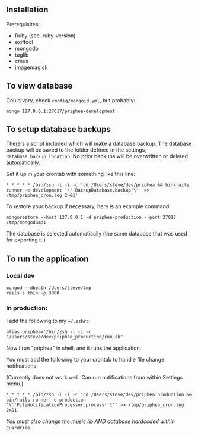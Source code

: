 ## Installation

Prerequisites:

* Ruby (see .ruby-version)
* exiftool
* mongodb
* taglib
* cmus
* imagemagick

## To view database

Could vary, check `config/mongoid.yml`, but probably:

```
mongo 127.0.0.1:27017/priphea-development
```

## To setup database backups

There's a script included which will make a database backup.
The database backup will be saved to the folder defined in the settings,
`database_backup_location`. No prior backups will be overwritten or deleted
automatically.

Set it up in your crontab with something like this line:

```
* * * * * /bin/zsh -l -i -c 'cd /Users/steve/dev/priphea && bin/rails runner -e development '\''BackupDatabase.backup'\'' >> /tmp/priphea_cron.log 2>&1'
```

To restore your backup if necessary, here is an example command:

```
mongorestore --host 127.0.0.1 -d priphea-production --port 27017 /tmp/mongodump1
```

The database is selected automatically (the same database that was used for exporting it.)


## To run the application

### Local dev

```
mongod --dbpath /Users/steve/tmp
rails s thin -p 3000
```

### In production:

I add the following to my `~/.zshrc`:

```
alias priphea='/bin/zsh -l -i -c "/Users/steve/dev/priphea_production/run.sh"'
```

Now I run "priphea" in shell, and it runs the application.

You must add the following to your crontab to handle file change notifications:

(Currently does not work well. Can run notifications from within Settings menu.)
```
* * * * * /bin/zsh -l -i -c 'cd /Users/steve/dev/priphea_production && bin/rails runner -e production '\''FileNotificationProcessor.process!'\'' >> /tmp/priphea_cron.log 2>&1'
```

*You must also change the music lib AND database hardcoded within `Guardfile`.*
